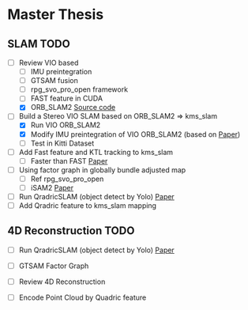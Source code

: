 # Master Thesis

## SLAM TODO

- [ ] Review VIO based 
    - [ ] IMU preintegration
    - [ ] GTSAM fusion
    - [ ] rpg_svo_pro_open framework
    - [ ] FAST feature in CUDA
    - [x] ORB_SLAM2 [Source code](https://github.com/raulmur/ORB_SLAM2)
- [ ] Build a Stereo VIO SLAM based on ORB_SLAM2 => kms_slam
    - [x] Run VIO ORB_SLAM2
    - [x] Modify IMU preintegration of VIO ORB_SLAM2 (based on [Paper](https://arxiv.org/abs/1512.02363))
    - [ ] Test in Kitti Dataset
- [ ] Add Fast feature and KTL tracking to kms_slam
    - [ ] Faster than FAST [Paper](http://rpg.ifi.uzh.ch/docs/IROS20_Nagy.pdf) 
- [ ] Using factor graph in globally bundle adjusted map
    - [ ] Ref rpg_svo_pro_open
    - [ ] iSAM2 [Paper](http://frank.dellaert.com/pub/Kaess12ijrr.pdf)
- [ ] Run QradricSLAM (object detect by Yolo) [Paper](https://arxiv.org/abs/1804.04011)
- [ ] Add Qradric feature to kms_slam mapping

## 4D Reconstruction TODO

- [ ] Run QradricSLAM (object detect by Yolo) [Paper](https://arxiv.org/abs/1804.04011)
- [ ] GTSAM Factor Graph
- [ ] Review 4D Reconstruction
- [ ] Encode Point Cloud by Quadric feature


